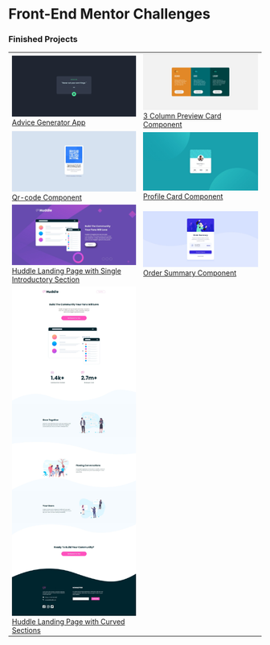 # Front-End Mentor Challenges


### Finished Projects

<table>
    <tr>
    <td>
        <img src="./assets/advice-generator.jpeg"/>
        <a href="./advice-generator-app">Advice Generator App</a>
    </td>
    <td>
        <img src="./assets/three-col.jpeg"/>
        <a href="./3-column-preview-card-component">3 Column Preview Card Component</a>
    </td>
    </tr>
    <tr>
    <td>
        <img src="./assets/qrcode.jpeg"/>
        <a href="./qr-code-component">Qr-code Component</a>
    </td>
    <td>
        <img src="./assets/profile-card.jpeg"/>
        <a href="./profile-card-component">Profile Card Component</a>
    </td>
    </tr>
    <tr>
    <td>
        <img src="./assets/huddle-landing.jpeg"/>
        <a href="./huddle-landing-page-with-single-introductory-section">Huddle Landing Page with Single Introductory Section</a>
    </td>
    <td>
        <img src="./assets/order-summary.jpeg"/>
        <a href="./order-summary-component">Order Summary Component</a>
    </td>
    </tr>
    <tr>
        <td>
        <img src="./assets/huddle-landing-curved-section.jpeg"/>
        <a href="./huddle-landing-page-with-curved-sections">Huddle Landing Page with Curved Sections</a>
        </td>
    </tr>
</table>